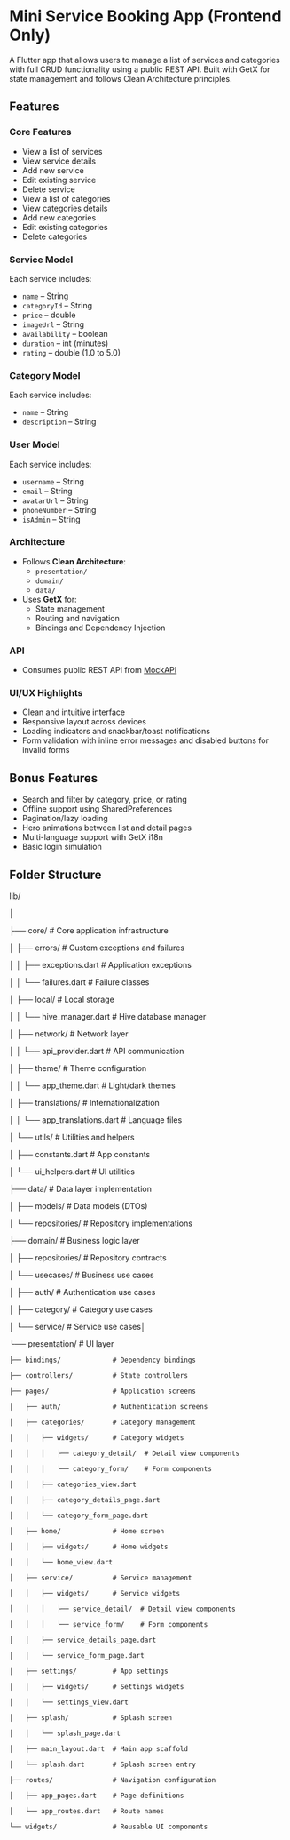 # Mini Service Booking App (Frontend Only)

A Flutter app that allows users to manage a list of services and categories with full CRUD functionality using a public REST API. Built with GetX for state management and follows Clean Architecture principles.

## Features

### Core Features
- View a list of services
- View service details
- Add new service
- Edit existing service
- Delete service
- View a list of categories
- View categories details
- Add new categories
- Edit existing categories
- Delete categories

### Service Model
Each service includes:
- `name` – String
- `categoryId` – String
- `price` – double
- `imageUrl` – String
- `availability` – boolean
- `duration` – int (minutes)
- `rating` – double (1.0 to 5.0)

### Category Model
Each service includes:
- `name` – String
- `description` – String

### User Model
Each service includes:
- `username` – String
- `email` – String
- `avatarUrl` – String
- `phoneNumber` – String
- `isAdmin` – String

### Architecture
- Follows **Clean Architecture**:
  - `presentation/`
  - `domain/`
  - `data/`
- Uses **GetX** for:
  - State management
  - Routing and navigation
  - Bindings and Dependency Injection

### API
- Consumes public REST API from [MockAPI](https://mockapi.io/)

### UI/UX Highlights
- Clean and intuitive interface
- Responsive layout across devices
- Loading indicators and snackbar/toast notifications
- Form validation with inline error messages and disabled buttons for invalid forms

## Bonus Features
- Search and filter by category, price, or rating
- Offline support using SharedPreferences
- Pagination/lazy loading
- Hero animations between list and detail pages
- Multi-language support with GetX i18n
- Basic login simulation

## Folder Structure

lib/

│

├── core/                     # Core application infrastructure

│   ├── errors/               # Custom exceptions and failures

│   │   ├── exceptions.dart   # Application exceptions

│   │   └── failures.dart     # Failure classes

│   ├── local/                # Local storage

│   │   └── hive_manager.dart # Hive database manager

│   ├── network/              # Network layer

│   │   └── api_provider.dart # API communication

│   ├── theme/                # Theme configuration

│   │   └── app_theme.dart    # Light/dark themes

│   ├── translations/         # Internationalization

│   │   └── app_translations.dart # Language files

│   └── utils/                # Utilities and helpers

│       ├── constants.dart    # App constants

│       └── ui_helpers.dart   # UI utilities

├── data/                     # Data layer implementation

│   ├── models/               # Data models (DTOs)

│   └── repositories/         # Repository implementations

├── domain/                   # Business logic layer

│   ├── repositories/         # Repository contracts

│   └── usecases/             # Business use cases

│       ├── auth/             # Authentication use cases

│       ├── category/         # Category use cases

│       └── service/          # Service use cases│

└── presentation/             # UI layer

    ├── bindings/             # Dependency bindings

    ├── controllers/          # State controllers

    ├── pages/                # Application screens

    │   ├── auth/             # Authentication screens

    │   ├── categories/       # Category management

    │   │   ├── widgets/      # Category widgets

    │   │   │   ├── category_detail/  # Detail view components

    │   │   │   └── category_form/    # Form components

    │   │   ├── categories_view.dart

    │   │   ├── category_details_page.dart

    │   │   └── category_form_page.dart

    │   ├── home/             # Home screen

    │   │   ├── widgets/      # Home widgets

    │   │   └── home_view.dart

    │   ├── service/          # Service management

    │   │   ├── widgets/      # Service widgets

    │   │   │   ├── service_detail/  # Detail view components

    │   │   │   └── service_form/    # Form components

    │   │   ├── service_details_page.dart

    │   │   └── service_form_page.dart

    │   ├── settings/         # App settings

    │   │   ├── widgets/      # Settings widgets

    │   │   └── settings_view.dart

    │   ├── splash/           # Splash screen

    │   │   └── splash_page.dart

    │   ├── main_layout.dart  # Main app scaffold

    │   └── splash.dart       # Splash screen entry

    ├── routes/               # Navigation configuration

    │   ├── app_pages.dart    # Page definitions

    │   └── app_routes.dart   # Route names

    └── widgets/              # Reusable UI components
